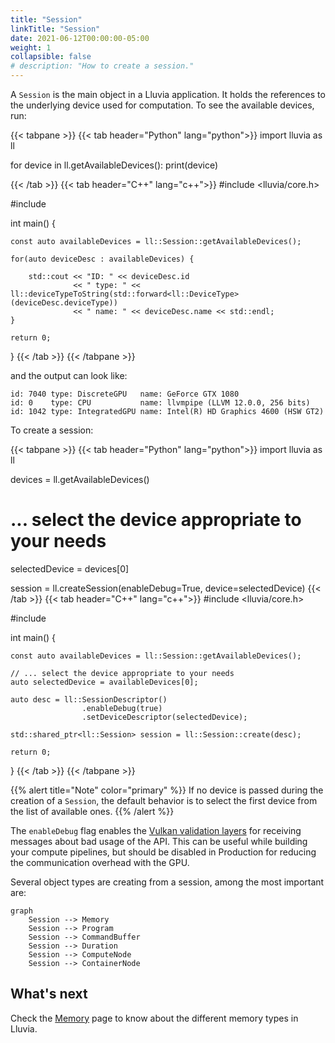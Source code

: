 ```yaml
---
title: "Session"
linkTitle: "Session"
date: 2021-06-12T00:00:00-05:00
weight: 1
collapsible: false
# description: "How to create a session."
---
```


A `Session` is the main object in a Lluvia application. It holds the references to the underlying device used for computation.
To see the available devices, run:

{{< tabpane >}}
{{< tab header="Python" lang="python">}}
import lluvia as ll

for device in ll.getAvailableDevices():
    print(device)

{{< /tab >}}
{{< tab header="C++" lang="c++">}}
#include <lluvia/core.h>

#include <iostream>

int main() {

    const auto availableDevices = ll::Session::getAvailableDevices();

    for(auto deviceDesc : availableDevices) {

        std::cout << "ID: " << deviceDesc.id
                  << " type: " << ll::deviceTypeToString(std::forward<ll::DeviceType>(deviceDesc.deviceType))
                  << " name: " << deviceDesc.name << std::endl;
    }

    return 0;
}
{{< /tab >}}
{{< /tabpane >}}

and the output can look like:

```
id: 7040 type: DiscreteGPU   name: GeForce GTX 1080
id: 0    type: CPU           name: llvmpipe (LLVM 12.0.0, 256 bits)
id: 1042 type: IntegratedGPU name: Intel(R) HD Graphics 4600 (HSW GT2)
```

To create a session:

{{< tabpane >}}
{{< tab header="Python" lang="python">}}
import lluvia as ll

devices = ll.getAvailableDevices()

# ... select the device appropriate to your needs
selectedDevice = devices[0]

session = ll.createSession(enableDebug=True, device=selectedDevice)
{{< /tab >}}
{{< tab header="C++" lang="c++">}}
#include <lluvia/core.h>

#include <memory>

int main() {

    const auto availableDevices = ll::Session::getAvailableDevices();

    // ... select the device appropriate to your needs
    auto selectedDevice = availableDevices[0];

    auto desc = ll::SessionDescriptor()
                    .enableDebug(true)
                    .setDeviceDescriptor(selectedDevice);    

    std::shared_ptr<ll::Session> session = ll::Session::create(desc);

    return 0;
}
{{< /tab >}}
{{< /tabpane >}}

{{% alert title="Note" color="primary" %}}
If no device is passed during the creation of a `Session`, the default behavior is to select the first
device from the list of available ones.
{{% /alert %}}


The `enableDebug` flag enables the [Vulkan validation layers](https://github.com/KhronosGroup/Vulkan-ValidationLayers/blob/master/docs/khronos_validation_layer.md) for receiving messages about bad usage of the API. This can be useful while building your compute pipelines, but should be disabled in Production for reducing the communication overhead with the GPU.

Several object types are creating from a session, among the most important are:

```mermaid
graph
    Session --> Memory
    Session --> Program
    Session --> CommandBuffer
    Session --> Duration
    Session --> ComputeNode
    Session --> ContainerNode
```


## What's next

Check the [Memory](/docs/reference/memory) page to know about the different memory types in Lluvia.
